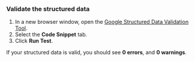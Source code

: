 ### Validate the structured data



1.  In a new browser window, open the [Google Structured Data Validation Tool](https://developers.google.com/structured-data/testing-tool/).
2.  Select the **Code Snippet** tab.
4.  Click **Run Test**.

If your structured data is valid, you should see **0 errors**, and **0 warnings**.
